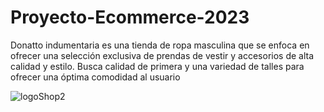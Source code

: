 # Proyecto-Ecommerce-2023
Donatto indumentaria es una tienda de ropa masculina que se enfoca en ofrecer una selección exclusiva de prendas de vestir y accesorios de alta calidad y estilo. Busca calidad de primera y una variedad de talles para ofrecer una óptima comodidad al usuario

![logoShop2](https://github.com/franco8787/Proyecto-Ecommerce-2023/assets/112661380/eb1be392-3d29-4fb5-8be3-20ae495e185b)
